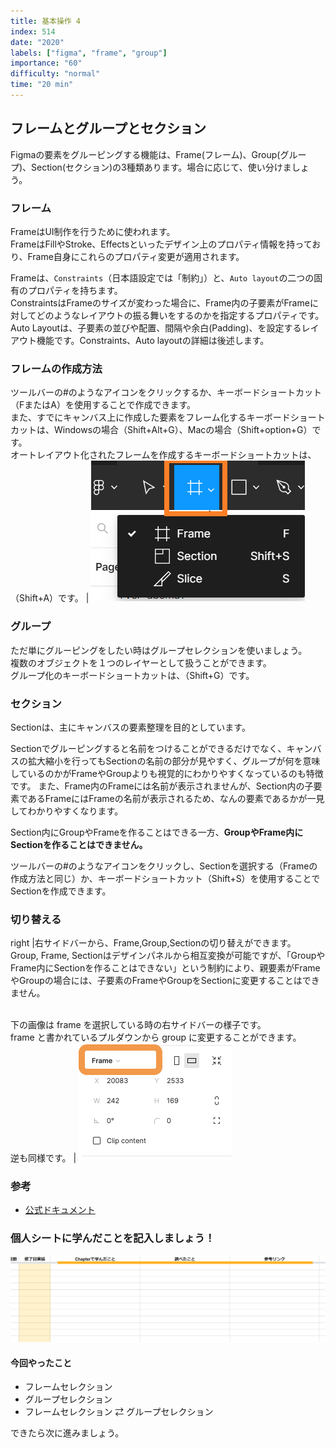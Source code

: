```yaml
---
title: 基本操作 4
index: 514
date: "2020"
labels: ["figma", "frame", "group"]
importance: "60"
difficulty: "normal"
time: "20 min"
---
```


## フレームとグループとセクション

Figmaの要素をグルーピングする機能は、Frame(フレーム)、Group(グループ)、Section(セクション)の3種類あります。場合に応じて、使い分けましょう。

### フレーム

 FrameはUI制作を行うために使われます。<br/>FrameはFillやStroke、Effectsといったデザイン上のプロパティ情報を持っており、Frame自身にこれらのプロパティ変更が適用されます。

Frameは、`Constraints`（日本語設定では「制約」）と、`Auto layout`の二つの固有のプロパティを持ちます。<br/>ConstraintsはFrameのサイズが変わった場合に、Frame内の子要素がFrameに対してどのようなレイアウトの振る舞いをするのかを指定するプロパティです。<br/>Auto Layoutは、子要素の並びや配置、間隔や余白(Padding)、を設定するレイアウト機能です。Constraints、Auto layoutの詳細は後述します。


### フレームの作成方法

ツールバーの#のようなアイコンをクリックするか、キーボードショートカット（FまたはA）を使用することで作成できます。
<br/>また、すでにキャンバス上に作成した要素をフレーム化するキーボードショートカットは、Windowsの場合（Shift+Alt+G）、Macの場合（Shift+option+G）です。
<br/>オートレイアウト化されたフレームを作成するキーボードショートカットは、（Shift+A）です。
| ![frame](./img/add-frame.png)

### グループ

ただ単にグルーピングをしたい時はグループセレクションを使いましょう。  
複数のオブジェクトを１つのレイヤーとして扱うことができます。
<br/>グループ化のキーボードショートカットは、（Shift+G）です。

### セクション

Sectionは、主にキャンバスの要素整理を目的としています。

Sectionでグルーピングすると名前をつけることができるだけでなく、キャンバスの拡大縮小を行ってもSectionの名前の部分が見やすく、グループが何を意味しているのかがFrameやGroupよりも視覚的にわかりやすくなっているのも特徴です。
また、Frame内のFrameには名前が表示されませんが、Section内の子要素であるFrameにはFrameの名前が表示されるため、なんの要素であるかが一見してわかりやすくなります。

Section内にGroupやFrameを作ることはできる一方、**GroupやFrame内にSectionを作ることはできません。**

ツールバーの#のようなアイコンをクリックし、Sectionを選択する（Frameの作成方法と同じ）か、キーボードショートカット（Shift+S）を使用することでSectionを作成できます。

### 切り替える

right |右サイドバーから、Frame,Group,Sectionの切り替えができます。
<br/>Group, Frame, Sectionはデザインパネルから相互変換が可能ですが、「GroupやFrame内にSectionを作ることはできない」という制約により、親要素がFrameやGroupの場合には、子要素のFrameやGroupをSectionに変更することはできません。

<br/>下の画像は frame を選択している時の右サイドバーの様子です。<br/>frame と書かれているプルダウンから group に変更することができます。<br/>逆も同様です。
| ![frame-to-group](./img/frame-to-group.png)



### 参考

- [公式ドキュメント](https://help.figma.com/hc/en-us/articles/360039832054-Frames-and-Groups)

### 個人シートに学んだことを記入しましょう！

![sheet](../../assets/sheet.png)

#### 今回やったこと

- フレームセレクション
- グループセレクション
- フレームセレクション ⇄ グループセレクション

できたら次に進みましょう。
